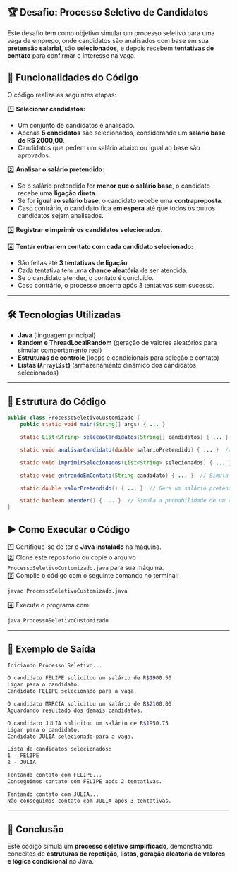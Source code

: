 ## 🏆 Desafio: Processo Seletivo de Candidatos  

Este desafio tem como objetivo simular um processo seletivo para uma vaga de emprego, onde candidatos são analisados com base em sua **pretensão salarial**, são **selecionados**, e depois recebem **tentativas de contato** para confirmar o interesse na vaga.

## 📌 Funcionalidades do Código  

O código realiza as seguintes etapas:  

1️⃣ **Selecionar candidatos:**  
   - Um conjunto de candidatos é analisado.  
   - Apenas **5 candidatos** são selecionados, considerando um **salário base de R$ 2000,00**.  
   - Candidatos que pedem um salário abaixo ou igual ao base são aprovados.  

2️⃣ **Analisar o salário pretendido:**  
   - Se o salário pretendido for **menor que o salário base**, o candidato recebe uma **ligação direta**.  
   - Se for **igual ao salário base**, o candidato recebe uma **contraproposta**.  
   - Caso contrário, o candidato fica **em espera** até que todos os outros candidatos sejam analisados.  

3️⃣ **Registrar e imprimir os candidatos selecionados.**  

4️⃣ **Tentar entrar em contato com cada candidato selecionado:**  
   - São feitas até **3 tentativas de ligação**.  
   - Cada tentativa tem uma **chance aleatória** de ser atendida.  
   - Se o candidato atender, o contato é concluído.  
   - Caso contrário, o processo encerra após 3 tentativas sem sucesso.  

---

## 🛠 Tecnologias Utilizadas  

- **Java** (linguagem principal)  
- **Random e ThreadLocalRandom** (geração de valores aleatórios para simular comportamento real)  
- **Estruturas de controle** (loops e condicionais para seleção e contato)  
- **Listas (`ArrayList`)** (armazenamento dinâmico dos candidatos selecionados)  

---

## 📂 Estrutura do Código  

```java
public class ProcessoSeletivoCustomizado {
    public static void main(String[] args) { ... } 

    static List<String> selecaoCandidatos(String[] candidatos) { ... }  // Seleciona até 5 candidatos

    static void analisarCandidato(double salarioPretendido) { ... }  // Analisa se um candidato pode ser selecionado

    static void imprimirSelecionados(List<String> selecionados) { ... }  // Exibe a lista de candidatos aprovados

    static void entrandoEmContato(String candidato) { ... }  // Simula as tentativas de contato

    static double valorPretendido() { ... }  // Gera um salário pretendido aleatório

    static boolean atender() { ... }  // Simula a probabilidade de um candidato atender a ligação
}
```

## ▶ Como Executar o Código  

1️⃣ Certifique-se de ter o **Java instalado** na máquina.  
2️⃣ Clone este repositório ou copie o arquivo `ProcessoSeletivoCustomizado.java` para sua máquina.  
3️⃣ Compile o código com o seguinte comando no terminal:  

```sh
javac ProcessoSeletivoCustomizado.java
```

4️⃣ Execute o programa com:  

```sh
java ProcessoSeletivoCustomizado
```

---

## 📝 Exemplo de Saída  

```sh
Iniciando Processo Seletivo...

O candidato FELIPE solicitou um salário de R$1900.50
Ligar para o candidato.
Candidato FELIPE selecionado para a vaga.

O candidato MARCIA solicitou um salário de R$2100.00
Aguardando resultado dos demais candidatos.

O candidato JULIA solicitou um salário de R$1950.75
Ligar para o candidato.
Candidato JULIA selecionado para a vaga.

Lista de candidatos selecionados:
1 - FELIPE
2 - JULIA

Tentando contato com FELIPE...
Conseguimos contato com FELIPE após 2 tentativas.

Tentando contato com JULIA...
Não conseguimos contato com JULIA após 3 tentativas.
```

---

## 📢 Conclusão  

Este código simula um **processo seletivo simplificado**, demonstrando conceitos de **estruturas de repetição, listas, geração aleatória de valores e lógica condicional** no Java.
